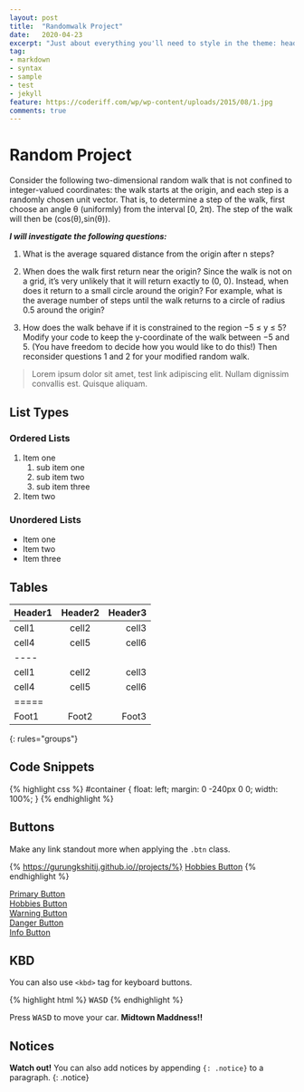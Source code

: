```yaml
---
layout: post
title:  "Randomwalk Project"
date:   2020-04-23
excerpt: "Just about everything you'll need to style in the theme: headings, paragraphs, blockquotes, tables, code blocks, and more."
tag:
- markdown 
- syntax
- sample
- test
- jekyll
feature: https://coderiff.com/wp/wp-content/uploads/2015/08/1.jpg
comments: true
---
```




# Random Project

Consider the following two-dimensional random walk that is not confined to integer-valued coordinates: the walk starts at the origin, and each step is a randomly chosen unit vector. That is, to
determine a step of the walk, first choose an angle θ (uniformly) from the interval [0, 2π). The step
of the walk will then be (cos(θ),sin(θ)).

***I will investigate the following questions:***

1. What is the average squared distance from the origin after n steps?

2. When does the walk first return near the origin? Since the walk is not on a grid, it’s very
unlikely that it will return exactly to (0, 0). Instead, when does it return to a small circle
around the origin? For example, what is the average number of steps until the walk returns
to a circle of radius 0.5
around the origin?

3. How does the walk behave if it is constrained to the region −5 ≤ y ≤ 5? Modify your code to
keep the y-coordinate of the walk between −5 and 5. (You have freedom to decide how you
would like to do this!) Then reconsider questions 1 and 2 for your modified random walk.




> Lorem ipsum dolor sit amet, test link adipiscing elit. Nullam dignissim convallis est. Quisque aliquam.

## List Types

### Ordered Lists

1. Item one
   1. sub item one
   2. sub item two
   3. sub item three
2. Item two

### Unordered Lists

* Item one
* Item two
* Item three

## Tables

| Header1 | Header2 | Header3 |
|:--------|:-------:|--------:|
| cell1   | cell2   | cell3   |
| cell4   | cell5   | cell6   |
|----
| cell1   | cell2   | cell3   |
| cell4   | cell5   | cell6   |
|=====
| Foot1   | Foot2   | Foot3
{: rules="groups"}

## Code Snippets

{% highlight css %}
#container {
  float: left;
  margin: 0 -240px 0 0;
  width: 100%;
}
{% endhighlight %}

## Buttons

Make any link standout more when applying the `.btn` class.

{% https://gurungkshitij.github.io//projects/%}
<a href="#" class="btn btn-success">Hobbies Button</a>
{% endhighlight %}

<div markdown="0"><a href="#" class="btn">Primary Button</a></div>
<div markdown="0"><a href="#" class="btn btn-success">Hobbies Button</a></div>
<div markdown="0"><a href="#" class="btn btn-warning">Warning Button</a></div>
<div markdown="0"><a href="#" class="btn btn-danger">Danger Button</a></div>
<div markdown="0"><a href="#" class="btn btn-info">Info Button</a></div>

## KBD

You can also use `<kbd>` tag for keyboard buttons.

{% highlight html %}
<kbd>W</kbd><kbd>A</kbd><kbd>S</kbd><kbd>D</kbd>
{% endhighlight %}

Press <kbd>W</kbd><kbd>A</kbd><kbd>S</kbd><kbd>D</kbd> to move your car. **Midtown Maddness!!**

## Notices

**Watch out!** You can also add notices by appending `{: .notice}` to a paragraph.
{: .notice}

